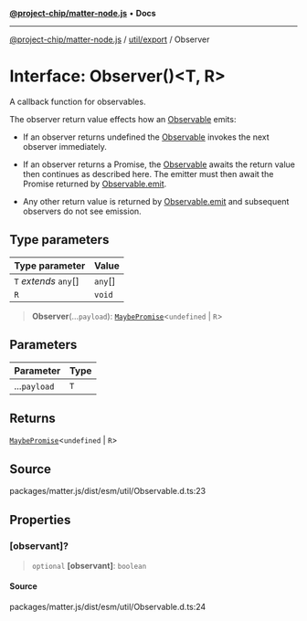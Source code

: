 [**@project-chip/matter-node.js**](../../../README.md) • **Docs**

***

[@project-chip/matter-node.js](../../../modules.md) / [util/export](../README.md) / Observer

# Interface: Observer()\<T, R\>

A callback function for observables.

The observer return value effects how an [Observable](../README.md#observable) emits:

  - If an observer returns undefined the [Observable](../README.md#observable) invokes the next observer immediately.

  - If an observer returns a Promise, the [Observable](../README.md#observable) awaits the return value then continues as
    described here.  The emitter must then await the Promise returned by [Observable.emit](Observable.md#emit).

  - Any other return value is returned by [Observable.emit](Observable.md#emit) and subsequent observers do not see emission.

## Type parameters

| Type parameter | Value |
| :------ | :------ |
| `T` *extends* `any`[] | `any`[] |
| `R` | `void` |

> **Observer**(...`payload`): [`MaybePromise`](../README.md#maybepromiset)\<`undefined` \| `R`\>

## Parameters

| Parameter | Type |
| :------ | :------ |
| ...`payload` | `T` |

## Returns

[`MaybePromise`](../README.md#maybepromiset)\<`undefined` \| `R`\>

## Source

packages/matter.js/dist/esm/util/Observable.d.ts:23

## Properties

### \[observant\]?

> `optional` **\[observant\]**: `boolean`

#### Source

packages/matter.js/dist/esm/util/Observable.d.ts:24
